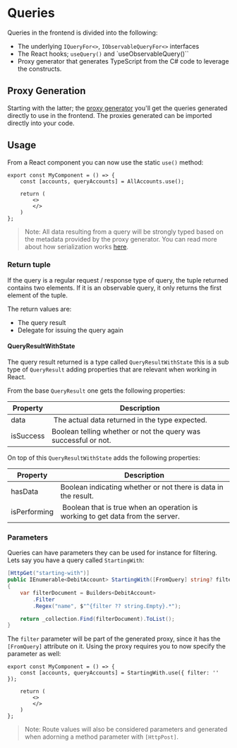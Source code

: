 # Queries

Queries in the frontend is divided into the following:

- The underlying `IQueryFor<>`, `IObservableQueryFor<>` interfaces
- The React hooks; `useQuery()` and `useObservableQuery()``
- Proxy generator that generates TypeScript from the C# code to leverage the constructs.

## Proxy Generation

Starting with the latter; the [proxy generator](./proxy-generation.md) you'll get the queries generated directly to use
in the frontend. The proxies generated can be imported directly into your code.

## Usage

From a React component you can now use the static `use()` method:

```tsx
export const MyComponent = () => {
    const [accounts, queryAccounts] = AllAccounts.use();

    return (
        <>
        </>
    )
};
```

> Note: All data resulting from a query will be strongly typed based on the metadata provided by the proxy generator.
> You can read more about how serialization works [here](../../../fundamentals/serialization.md).

### Return tuple

If the query is a regular request / response type of query, the tuple returned contains two elements.
If it is an observable query, it only returns the first element of the tuple.

The return values are:

- The query result
- Delegate for issuing the query again

#### QueryResultWithState

The query result returned is a type called `QueryResultWithState` this is a sub type of `QueryResult`
adding properties that are relevant when working in React.

From the base `QueryResult` one gets the following properties:

| Property | Description |
| -------- | ----------- |
| data     | The actual data returned in the type expected. |
| isSuccess | Boolean telling whether or not the query was successful or not. |

On top of this `QueryResultWithState` adds the following properties:

| Property | Description |
| -------- | ----------- |
| hasData  | Boolean indicating whether or not there is data in the result. |
| isPerforming | Boolean that is true when an operation is working to get data from the server. |

### Parameters

Queries can have parameters they can be used for instance for filtering.
Lets say you have a query called `StartingWith`:

```csharp
[HttpGet("starting-with")]
public IEnumerable<DebitAccount> StartingWith([FromQuery] string? filter)
{
    var filterDocument = Builders<DebitAccount>
        .Filter
        .Regex("name", $"^{filter ?? string.Empty}.*");

    return _collection.Find(filterDocument).ToList();
}
```

The `filter` parameter will be part of the generated proxy, since it has the `[FromQuery]`
attribute on it. Using the proxy requires you to now specify the parameter as well:

```tsx
export const MyComponent = () => {
    const [accounts, queryAccounts] = StartingWith.use({ filter: '' });

    return (
        <>
        </>
    )
};
```

> Note: Route values will also be considered parameters and generated when adorning
> a method parameter with `[HttpPost]`.
